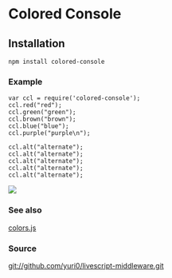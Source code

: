 # Colored Console

## Installation

    npm install colored-console

### Example
    var ccl = require('colored-console');
    ccl.red("red");
    ccl.green("green");
    ccl.brown("brown");
    ccl.blue("blue");
    ccl.purple("purple\n");
    
    ccl.alt("alternate");
    ccl.alt("alternate");
    ccl.alt("alternate");
    ccl.alt("alternate");
    ccl.alt("alternate");
    
<img src="http://i.imgur.com/goJdO.png" border = "0"/>

### See also

[colors.js](https://github.com/Marak/colors.js)

### Source
[git://github.com/yuri0/livescript-middleware.git](git://github.com/yuri0/colored-console.git)
